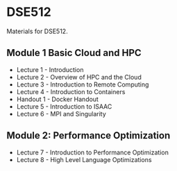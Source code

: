 # DSE512

Materials for DSE512.

## Module 1 Basic Cloud and HPC
* Lecture 1 - Introduction
* Lecture 2 - Overview of HPC and the Cloud
* Lecture 3 - Introduction to Remote Computing
* Lecture 4 - Introduction to Containers
* Handout 1 - Docker Handout
* Lecture 5 - Introduction to ISAAC
* Lecture 6 - MPI and Singularity

## Module 2: Performance Optimization
* Lecture 7 - Introduction to Performance Optimization
* Lecture 8 - High Level Language Optimizations

